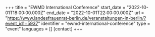 +++
title = "EWMD International Conference"
start_date = "2022-10-01T18:00:00.000Z"
end_date = "2022-10-01T22:00:00.000Z"
url = "https://www.landesfrauenrat-berlin.de/veranstaltungen-in-berlin/?event_id1=5937"
identifier = "ewmd-international-conference"
type = "event"
languages = []
[contact]
+++